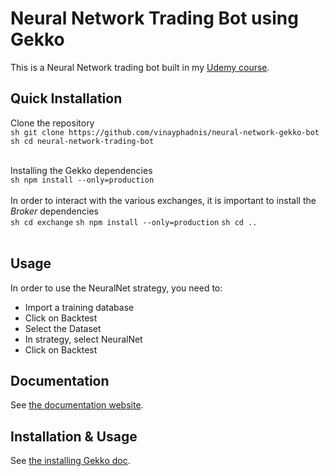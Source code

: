 # Neural Network Trading Bot using Gekko 

This is a Neural Network trading bot built in my [Udemy course](https://www.udemy.com/neural-network-trading-bot). 

## Quick Installation  
Clone the repository<br>
```sh git clone https://github.com/vinayphadnis/neural-network-gekko-bot ```
```sh cd neural-network-trading-bot```
<br><br>

Installing the Gekko dependencies<br>
```sh npm install --only=production```
<br><br>
In order to interact with the various exchanges, it is important to install the *Broker* dependencies<br>
```sh cd exchange```
```sh npm install --only=production```
```sh cd ..```<br><br>

## Usage
In order to use the NeuralNet strategy, you need to:
 - Import a training database
 - Click on Backtest
 - Select the Dataset
 - In strategy, select NeuralNet
 - Click on Backtest
## Documentation

See [the documentation website](https://gekko.wizb.it/docs/introduction/about_gekko.html).

## Installation & Usage

See [the installing Gekko doc](https://gekko.wizb.it/docs/installation/installing_gekko.html).
